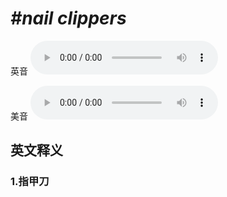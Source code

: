 # ***\#nail clippers*** 
英音
<audio src="./media/nail clippers1_AAC.aac" controls="controls"></audio>

美音
<audio src="./media/nail clippers2_AAC.aac" controls="controls"></audio>



  

英文释义
---
### 1.**指甲刀**  


